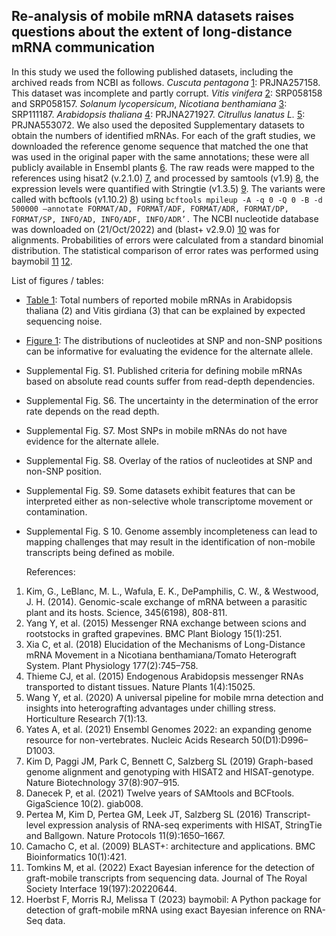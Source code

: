 ## Re-analysis of mobile mRNA datasets raises questions about the extent of long-distance mRNA communication

In this study we used the following published datasets, including the archived reads from NCBI as follows. _Cuscuta pentagona_ [1](https://www.science.org/doi/10.1126/science.1253122): PRJNA257158. This dataset was incomplete and partly corrupt. _Vitis vinifera_ [2](https://link.springer.com/article/10.1186/s12870-015-0626-y): SRP058158 and SRP058157. _Solanum lycopersicum_, _Nicotiana benthamiana_ [3](https://pubmed.ncbi.nlm.nih.gov/29720554/): SRP111187. _Arabidopsis thaliana_ [4](https://www.nature.com/articles/nplants201525): PRJNA271927. _Citrullus lanatus L._ [5](https://www.nature.com/articles/s41438-019-0236-1): PRJNA553072. We also used the deposited Supplementary datasets to obtain the numbers of identified mRNAs. For each of the graft studies, we downloaded the reference genome sequence that matched the one that was used in the original paper with the same annotations; these were all publicly available in Ensembl plants [6](https://www.ncbi.nlm.nih.gov/pmc/articles/PMC8728113/). The raw reads were mapped to the references using hisat2 (v.2.1.0) [7](https://www.nature.com/articles/s41587-019-0201-4), and processed by samtools (v1.9) [8](https://academic.oup.com/gigascience/article/10/2/giab008/6137722), the expression levels were quantified with Stringtie (v1.3.5) [9](https://www.nature.com/articles/nprot.2016.095). The variants were called with bcftools (v1.10.2) [8](https://academic.oup.com/gigascience/article/10/2/giab008/6137722)) using ```bcftools mpileup -A -q 0 -Q 0 -B -d 500000 –annotate FORMAT/AD, FORMAT/ADF, FORMAT/ADR, FORMAT/DP, FORMAT/SP, INFO/AD, INFO/ADF, INFO/ADR’.``` The NCBI nucleotide database was downloaded on (21/Oct/2022) and (blast+ v2.9.0) [10](https://bmcbioinformatics.biomedcentral.com/articles/10.1186/1471-2105-10-421) was for alignments. Probabilities of errors were calculated from a standard binomial distribution. The statistical comparison of error rates was performed
using baymobil [11](https://royalsocietypublishing.org/doi/10.1098/rsif.2022.0644) [12](https://europepmc.org/article/ppr/ppr616564).

List of figures / tables:

- [Table 1](Jupyter_notebooks/Table1.ipynb): Total numbers of reported mobile mRNAs in Arabidopsis thaliana (2) and Vitis girdiana (3) that can be explained by expected sequencing noise.
- [Figure 1](Jupyter_notebooks/Figure2.ipynb): The distributions of nucleotides at SNP and non-SNP positions can be informative for evaluating the evidence for the alternate allele.
- Supplemental Fig. S1. Published criteria for defining mobile mRNAs based on absolute read counts suffer from read-depth dependencies.
- Supplemental Fig. S6. The uncertainty in the determination of the error rate depends on the read depth.
- Supplemental Fig. S7. Most SNPs in mobile mRNAs do not have evidence for the alternate allele.
- Supplemental Fig. S8. Overlay of the ratios of nucleotides at SNP and non-SNP position.
- Supplemental Fig. S9. Some datasets exhibit features that can be interpreted either as non-selective whole transcriptome movement or contamination. 
- Supplemental Fig. S 10. Genome assembly incompleteness can lead to mapping challenges that may result in the identification of non-mobile transcripts being defined as mobile.

  References:
1. Kim, G., LeBlanc, M. L., Wafula, E. K., DePamphilis, C. W., & Westwood, J. H. (2014). Genomic-scale exchange of mRNA between a parasitic plant and its hosts. Science, 345(6198), 808-811.
2. Yang Y, et al. (2015) Messenger RNA exchange between scions and rootstocks in grafted grapevines. BMC Plant Biology 15(1):251.
3. Xia C, et al. (2018) Elucidation of the Mechanisms of Long-Distance mRNA Movement in a Nicotiana benthamiana/Tomato Heterograft System. Plant Physiology 177(2):745–758.
4. Thieme CJ, et al. (2015) Endogenous Arabidopsis messenger RNAs transported to distant tissues. Nature Plants 1(4):15025.
5. Wang Y, et al. (2020) A universal pipeline for mobile mrna detection and insights into heterografting advantages under chilling stress. Horticulture Research 7(1):13.
6. Yates A, et al. (2021) Ensembl Genomes 2022: an expanding genome resource for non-vertebrates. Nucleic Acids Research 50(D1):D996–D1003.
7. Kim D, Paggi JM, Park C, Bennett C, Salzberg SL (2019) Graph-based genome alignment and genotyping with HISAT2 and HISAT-genotype. Nature Biotechnology 37(8):907–915.
8. Danecek P, et al. (2021) Twelve years of SAMtools and BCFtools. GigaScience 10(2). giab008.
9. Pertea M, Kim D, Pertea GM, Leek JT, Salzberg SL (2016) Transcript-level expression analysis of RNA-seq experiments with HISAT, StringTie and Ballgown. Nature Protocols 11(9):1650–1667.
10. Camacho C, et al. (2009) BLAST+: architecture and applications. BMC Bioinformatics 10(1):421.
11. Tomkins M, et al. (2022) Exact Bayesian inference for the detection of graft-mobile transcripts from sequencing data. Journal of The Royal Society Interface 19(197):20220644.
12. Hoerbst F, Morris RJ, Melissa T (2023) baymobil: A Python package for detection of graft-mobile mRNA using exact Bayesian inference on RNA-Seq data.
